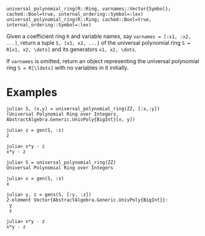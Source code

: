 ```
universal_polynomial_ring(R::Ring, varnames::Vector{Symbol}; cached::Bool=true, internal_ordering::Symbol=:lex)
universal_polynomial_ring(R::Ring; cached::Bool=true, internal_ordering::Symbol=:lex)
```

Given a coefficient ring `R` and variable names, say `varnames = [:x1, :x2, ...]`, return a tuple `S, [x1, x2, ...]` of the universal polynomial ring `S = R[x1, x2, \dots]` and its generators `x1, x2, \dots`.

If `varnames` is omitted, return an object representing the universal polynomial ring `S = R[\ldots]` with no variables in it initially.

# Examples

```jldoctest
julia> S, (x,y) = universal_polynomial_ring(ZZ, [:x,:y])
(Universal Polynomial Ring over Integers, AbstractAlgebra.Generic.UnivPoly{BigInt}[x, y])

julia> z = gen(S, :z)
z

julia> x*y - z
x*y - z

julia> S = universal_polynomial_ring(ZZ)
Universal Polynomial Ring over Integers

julia> x = gen(S, :x)
x

julia> y, z = gens(S, [:y, :z])
2-element Vector{AbstractAlgebra.Generic.UnivPoly{BigInt}}:
 y
 z

julia> x*y - z
x*y - z
```
